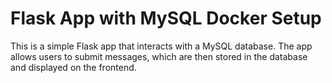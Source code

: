 # Flask App with MySQL Docker Setup
This is a simple Flask app that interacts with a MySQL database. The app allows users to submit messages, which are then stored in the database and displayed on the frontend.
